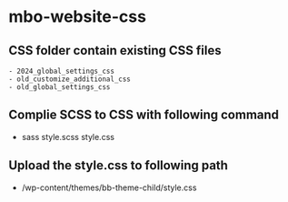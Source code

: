 # mbo-website-css
## CSS folder contain existing CSS files
    - 2024_global_settings_css 
    - old_customize_additional_css
    - old_global_settings_css

## Complie SCSS to CSS with following command
- sass style.scss style.css

## Upload the style.css to following path

- /wp-content/themes/bb-theme-child/style.css
